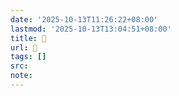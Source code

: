 ```yaml
---
date: '2025-10-13T11:26:22+08:00'
lastmod: '2025-10-13T13:04:51+08:00'
title: 󰏶
url: 󰏶
tags: []
src:
note:
---
```

